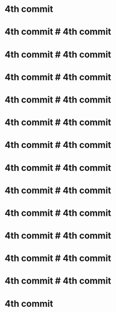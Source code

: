 # 4th commit 
# 4th commit # 4th commit 
# 4th commit # 4th commit 
# 4th commit # 4th commit 







# 4th commit # 4th commit 
# 4th commit # 4th commit 
# 4th commit # 4th commit 
# 4th commit # 4th commit 
# 4th commit # 4th commit 
# 4th commit # 4th commit 
# 4th commit # 4th commit 
# 4th commit # 4th commit 
# 4th commit # 4th commit 
# 4th commit 